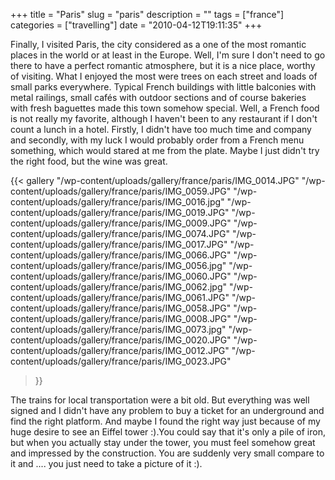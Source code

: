+++
title = "Paris"
slug = "paris"
description = ""
tags = ["france"]
categories = ["travelling"]
date = "2010-04-12T19:11:35"
+++

Finally, I visited Paris, the city considered as a one of the most romantic places in the world or
at least in the Europe. Well, I'm sure I don't need to go there to have a perfect romantic
atmosphere, but it is a nice place, worthy of visiting. What I enjoyed the most were trees on each street and loads of small parks everywhere. Typical
French buildings with little balconies with metal railings, small cafés with outdoor sections and
of course bakeries with fresh baguettes made this town somehow special. Well, a French food is not
really my favorite, although I haven't been to any restaurant if I don't count a lunch in a hotel.
Firstly, I didn't have too much time and company and secondly, with my luck I would probably order
from a French menu something, which would stared at me from the plate. Maybe I just didn't try the
right food, but the wine was great.

{{< gallery
    "/wp-content/uploads/gallery/france/paris/IMG_0014.JPG"
    "/wp-content/uploads/gallery/france/paris/IMG_0059.JPG"
    "/wp-content/uploads/gallery/france/paris/IMG_0016.jpg"
    "/wp-content/uploads/gallery/france/paris/IMG_0019.JPG"
    "/wp-content/uploads/gallery/france/paris/IMG_0009.JPG"
    "/wp-content/uploads/gallery/france/paris/IMG_0074.JPG"
    "/wp-content/uploads/gallery/france/paris/IMG_0017.JPG"
    "/wp-content/uploads/gallery/france/paris/IMG_0066.JPG"
    "/wp-content/uploads/gallery/france/paris/IMG_0056.jpg"
    "/wp-content/uploads/gallery/france/paris/IMG_0060.JPG"
    "/wp-content/uploads/gallery/france/paris/IMG_0062.jpg"
    "/wp-content/uploads/gallery/france/paris/IMG_0061.JPG"
    "/wp-content/uploads/gallery/france/paris/IMG_0058.JPG"
    "/wp-content/uploads/gallery/france/paris/IMG_0008.JPG"
    "/wp-content/uploads/gallery/france/paris/IMG_0073.jpg"
    "/wp-content/uploads/gallery/france/paris/IMG_0020.JPG"
    "/wp-content/uploads/gallery/france/paris/IMG_0012.JPG"
    "/wp-content/uploads/gallery/france/paris/IMG_0023.JPG"
>}}

The trains for local transportation were a bit old. But everything was well signed and I didn't have
any problem to buy a ticket for an underground and find the right platform. And maybe I found the
right way just because of my huge desire to see an Eiffel tower :).You could say that it's only a
pile of iron, but when you actually stay under the tower, you must feel somehow great and impressed
by the construction. You are suddenly very small compare to it and .... you just need to take a
picture of it :).
